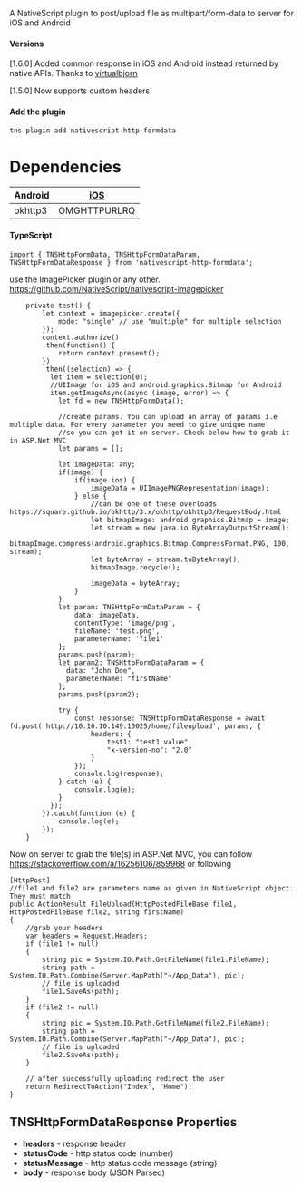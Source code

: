 A NativeScript plugin to post/upload file as multipart/form-data to server for iOS and Android

#### Versions

[1.6.0] Added common response in iOS and Android instead returned by native APIs. 
Thanks to [virtualbjorn](https://github.com/virtualbjorn)

[1.5.0] Now supports custom headers

#### Add the plugin
```
tns plugin add nativescript-http-formdata
```
# Dependencies
Android | [iOS](https://cocoapods.org/pods/OMGHTTPURLRQ)
-----|-----
okhttp3 | OMGHTTPURLRQ
#### TypeScript
```
import { TNSHttpFormData, TNSHttpFormDataParam, TNSHttpFormDataResponse } from 'nativescript-http-formdata';
```
use the ImagePicker plugin or any other.
https://github.com/NativeScript/nativescript-imagepicker

```
    private test() {
        let context = imagepicker.create({
            mode: "single" // use "multiple" for multiple selection
        });
        context.authorize()
        .then(function() {
            return context.present();
        })
        .then((selection) => {
          let item = selection[0];
          //UIImage for iOS and android.graphics.Bitmap for Android
          item.getImageAsync(async (image, error) => {
            let fd = new TNSHttpFormData();
    
            //create params. You can upload an array of params i.e multiple data. For every parameter you need to give unique name
            //so you can get it on server. Check below how to grab it in ASP.Net MVC
            let params = [];

            let imageData: any;
            if(image) {
                if(image.ios) {
                    imageData = UIImagePNGRepresentation(image);
                } else {
                    //can be one of these overloads https://square.github.io/okhttp/3.x/okhttp/okhttp3/RequestBody.html
                    let bitmapImage: android.graphics.Bitmap = image;
                    let stream = new java.io.ByteArrayOutputStream();
                    bitmapImage.compress(android.graphics.Bitmap.CompressFormat.PNG, 100, stream);
                    let byteArray = stream.toByteArray();
                    bitmapImage.recycle();

                    imageData = byteArray;
                }
            }
            let param: TNSHttpFormDataParam = {
                data: imageData,
                contentType: 'image/png',
                fileName: 'test.png',
                parameterName: 'file1'
            };
            params.push(param);
            let param2: TNSHttpFormDataParam = {
              data: "John Doe",
              parameterName: "firstName"
            };
            params.push(param2);
    
            try {
                const response: TNSHttpFormDataResponse = await fd.post('http://10.10.10.149:10025/home/fileupload', params, {
                    headers: {
                        test1: "test1 value",
                        "x-version-no": "2.0"
                    }
                });
                console.log(response);
            } catch (e) {
                console.log(e);
            }
          });
        }).catch(function (e) {
            console.log(e);
        });
    }
  ```
Now on server to grab the file(s) in ASP.Net MVC, you can follow https://stackoverflow.com/a/16256106/859968 or following
```
[HttpPost]
//file1 and file2 are parameters name as given in NativeScript object. They must match
public ActionResult FileUpload(HttpPostedFileBase file1, HttpPostedFileBase file2, string firstName)
{
    //grab your headers
    var headers = Request.Headers;
    if (file1 != null)
    {
        string pic = System.IO.Path.GetFileName(file1.FileName);
        string path = System.IO.Path.Combine(Server.MapPath("~/App_Data"), pic);
        // file is uploaded
        file1.SaveAs(path);
    }
    if (file2 != null)
    {
        string pic = System.IO.Path.GetFileName(file2.FileName);
        string path = System.IO.Path.Combine(Server.MapPath("~/App_Data"), pic);
        // file is uploaded
        file2.SaveAs(path);
    }

    // after successfully uploading redirect the user
    return RedirectToAction("Index", "Home");
}
```
## TNSHttpFormDataResponse Properties
- **headers** - response header
- **statusCode** - http status code (number)
- **statusMessage** - http status code message (string)
- **body** - response body (JSON Parsed)